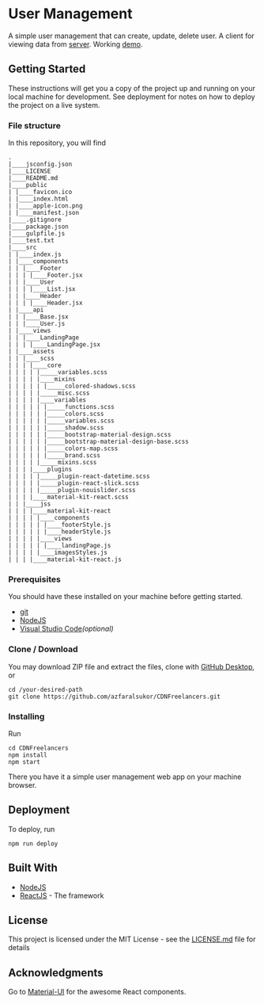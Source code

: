 # User Management

A simple user management that can create, update, delete user. A client for viewing data from [server](https://github.com/azfaralsukor/RESTful-Mongo). Working [demo](https://azfaralsukor.github.com/CDNFreelancers).

## Getting Started

These instructions will get you a copy of the project up and running on your local machine for development. See deployment for notes on how to deploy the project on a live system.

### File structure
In this repository, you will find
```
.
|____jsconfig.json
|____LICENSE
|____README.md
|____public
| |____favicon.ico
| |____index.html
| |____apple-icon.png
| |____manifest.json
|____.gitignore
|____package.json
|____gulpfile.js
|____test.txt
|____src
| |____index.js
| |____components
| | |____Footer
| | | |____Footer.jsx
| | |____User
| | | |____List.jsx
| | |____Header
| | | |____Header.jsx
| |____api
| | |____Base.jsx
| | |____User.js
| |____views
| | |____LandingPage
| | | |____LandingPage.jsx
| |____assets
| | |____scss
| | | |____core
| | | | |_____variables.scss
| | | | |____mixins
| | | | | |_____colored-shadows.scss
| | | | |_____misc.scss
| | | | |____variables
| | | | | |_____functions.scss
| | | | | |_____colors.scss
| | | | | |_____variables.scss
| | | | | |_____shadow.scss
| | | | | |_____bootstrap-material-design.scss
| | | | | |_____bootstrap-material-design-base.scss
| | | | | |_____colors-map.scss
| | | | | |_____brand.scss
| | | | |_____mixins.scss
| | | |____plugins
| | | | |_____plugin-react-datetime.scss
| | | | |_____plugin-react-slick.scss
| | | | |_____plugin-nouislider.scss
| | | |____material-kit-react.scss
| | |____jss
| | | |____material-kit-react
| | | | |____components
| | | | | |____footerStyle.js
| | | | | |____headerStyle.js
| | | | |____views
| | | | | |____landingPage.js
| | | | |____imagesStyles.js
| | | |____material-kit-react.js
```
### Prerequisites

You should have these installed on your machine before getting started.
* [git](https://git-scm.com/)
* [NodeJS](https://nodejs.org/en/)
* [Visual Studio Code](https://code.visualstudio.com/)_(optional)_

### Clone / Download

You may download ZIP file and extract the files, clone with [GitHub Desktop](https://desktop.github.com/), or

```
cd /your-desired-path
git clone https://github.com/azfaralsukor/CDNFreelancers.git
```

### Installing

Run
```
cd CDNFreelancers
npm install
npm start
```

There you have it a simple user management web app on your machine browser.

## Deployment

To deploy, run
```
npm run deploy
```

## Built With

* [NodeJS](https://nodejs.org/en/)
* [ReactJS](https://reactjs.org/) - The framework

## License

This project is licensed under the MIT License - see the [LICENSE.md](LICENSE.md) file for details

## Acknowledgments

Go to [Material-UI](https://material-ui.com/) for the awesome React components.
